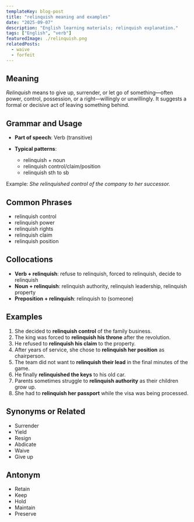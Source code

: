 ```yaml
---
templateKey: blog-post
title: "relinquish meaning and examples"
date: "2025-09-07"
description: "English learning materials; relinquish explanation."
tags: ["English", "verb"]
featuredImage: ./relinquish.png
relatedPosts:
  - waive
  - forfeit
---
```


## Meaning

_Relinquish_ means to give up, surrender, or let go of something—often power, control, possession, or a right—willingly or unwillingly. It suggests a formal or decisive act of leaving something behind.

## Grammar and Usage

- **Part of speech**: Verb (transitive)
- **Typical patterns**:

  - relinquish + noun
  - relinquish control/claim/position
  - relinquish sth to sb

Example: _She relinquished control of the company to her successor._

## Common Phrases

- relinquish control
- relinquish power
- relinquish rights
- relinquish claim
- relinquish position

## Collocations

- **Verb + relinquish**: refuse to relinquish, forced to relinquish, decide to relinquish
- **Noun + relinquish**: relinquish authority, relinquish leadership, relinquish property
- **Preposition + relinquish**: relinquish to (someone)

## Examples

1. She decided to **relinquish control** of the family business.
2. The king was forced to **relinquish his throne** after the revolution.
3. He refused to **relinquish his claim** to the property.
4. After years of service, she chose to **relinquish her position** as chairperson.
5. The team did not want to **relinquish their lead** in the final minutes of the game.
6. He finally **relinquished the keys** to his old car.
7. Parents sometimes struggle to **relinquish authority** as their children grow up.
8. She had to **relinquish her passport** while the visa was being processed.

## Synonyms or Related

- Surrender
- Yield
- Resign
- Abdicate
- Waive
- Give up

## Antonym

- Retain
- Keep
- Hold
- Maintain
- Preserve
